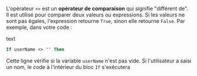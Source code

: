 L'opérateur `<>` est un **opérateur de comparaison** qui signifie "différent de". Il est utilisé pour comparer deux valeurs ou expressions. Si les valeurs ne sont pas égales, l'expression retourne `True`, sinon elle retourne `False`. Par exemple, dans votre code :

text

```vb
If userName <> "" Then
```

Cette ligne vérifie si la variable `userName` n'est pas vide. Si l'utilisateur a saisi un nom, le code à l'intérieur du bloc `If` s'exécutera